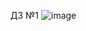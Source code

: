 ДЗ №1
![image](https://github.com/klyuevaa/dit_school/assets/94616535/addf0a08-e81b-4f1f-953d-144935c37eb4)
